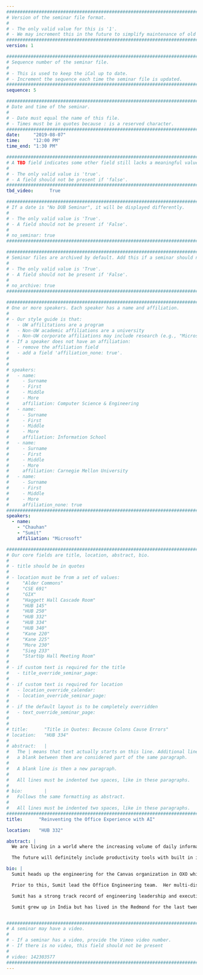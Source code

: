 ```yaml
---
################################################################################
# Version of the seminar file format.
#
# - The only valid value for this is '1'.
# - We may increment this in the future to simplify maintenance of old seminars.
################################################################################
version: 1

################################################################################
# Sequence number of the seminar file.
#
# - This is used to keep the iCal up to date.
# - Increment the sequence each time the seminar file is updated.
################################################################################
sequence: 5

################################################################################
# Date and time of the seminar.
#
# - Date must equal the name of this file.
# - Times must be in quotes because : is a reserved character.
################################################################################
date:     "2019-08-07"
time:     "12:00 PM"
time_end: "1:30 PM"

################################################################################
# A TBD field indicates some other field still lacks a meaningful value.
#
# - The only valid value is 'true'.
# - A field should not be present if 'false'.
################################################################################
tbd_video:      True

################################################################################
# If a date is "No DUB Seminar", it will be displayed differently.
#
# - The only valid value is 'True'.
# - A field should not be present if 'False'.
#
# no_seminar: true
################################################################################

################################################################################
# Seminar files are archived by default. Add this if a seminar should not be.
#
# - The only valid value is 'True'.
# - A field should not be present if 'False'.
#
# no_archive: true
################################################################################

################################################################################
# One or more speakers. Each speaker has a name and affiliation.
#
# - Our style guide is that:
#   - UW affilitations are a program
#   - Non-UW academic affiliations are a university
#   - Non-UW corporate affiliations may include research (e.g., "Microsoft Research")
# - If a speaker does not have an affiliation:
#   - remove the affiliation field
#   - add a field 'affiliation_none: true'.
#
#
# speakers:
#   - name: 
#     - Surname
#     - First
#     - Middle
#     - More
#     affiliation: Computer Science & Engineering 
#   - name: 
#     - Surname
#     - First
#     - Middle
#     - More
#     affiliation: Information School 
#   - name: 
#     - Surname
#     - First
#     - Middle
#     - More
#     affiliation: Carnegie Mellon University 
#   - name:
#     - Surname
#     - First
#     - Middle
#     - More
#     affiliation_none: true
################################################################################
speakers:
  - name:
    - "Chauhan"
    - "Sumit"
    affiliation: "Microsoft"

################################################################################
# Our core fields are title, location, abstract, bio.
#
# - title should be in quotes
#
# - location must be from a set of values:
#     "Alder Commons"
#     "CSE 691"
#     "GIX"
#     "Haggett Hall Cascade Room"
#     "HUB 145"
#     "HUB 250"
#     "HUB 332"
#     "HUB 334"
#     "HUB 340"
#     "Kane 220"
#     "Kane 225"
#     "More 230"
#     "Sieg 233"
#     "StartUp Hall Meeting Room"
#
# - if custom text is required for the title
#   - title_override_seminar_page:
#
# - if custom text is required for location
#   - location_override_calendar:
#   - location_override_seminar_page:
#
# - if the default layout is to be completely overridden
#   - text_override_seminar_page:
#
#
# title:      "Title in Quotes: Because Colons Cause Errors"
# location:   "HUB 334"
#
# abstract:   |
#   The | means that text actually starts on this line. Additional lines without
#   a blank between them are considered part of the same paragraph.
#
#   A blank line is then a new paragraph.
#
#   All lines must be indented two spaces, like in these paragraphs.
#
# bio:        |
#   Follows the same formatting as abstract.
#
#   All lines must be indented two spaces, like in these paragraphs.
################################################################################
title:      "Reinventing the Office Experience with AI"

location:   "HUB 332"

abstract: |
  We are living in a world where the increasing volume of daily information represents both a challenge and an opportunity for our Offices users to become more impactful and efficient. In this keynote,  Sumit Chauhan – CVP of Office, will describe the work behind our efforts to reinvent the user experience through AI in applications like PowerPoint, Word, Excel and Outlook. The speaker will illustrate the road to success with real world examples of Office intelligent services in the first part of the presentation, while focusing in the second part on new and exciting work happening right now in our AI related projects.

  The future will definitely include productivity tools with built in intelligence in order to assist the users in a data rich environment and a continuously evolving world at high speed. This presentation will provide insights regarding the progress we made so far in Office and future plans to make the intelligent productivity suite a reality.   

bio: |
  Sumit heads up the engineering for the Canvas organization in OXO which includes Word and PowerPoint across mobile, web and desktop. The Canvas team is also powering all intelligence investments across Word, Excel and PPT, and infusing scalable AI into these products. The impact is increased productivity for millions of Office users. The team is also working to reimagine the Office experience powered by intelligent services. 

  Prior to this, Sumit lead the Office Engineering team.  Her multi-disciplinary team was responsible for driving radical improvements in engineering workflow. Under her leadership, significance progress was made revolutionizing the Office team engineering methodology, moving from three year cycles to continuous engineering with monthly "evergreen" releases. Sumit established a data-driven organization for Office clients that executes, measures and improves results for all of Office.  

  Sumit has a strong track record of engineering leadership and execution over many years. Before her current role, she was most known for her technical acumen and leadership in Excel and Access.  

  Sumit grew up in India but has lived in the Redmond for the last twenty years. She is an avid traveler and skier. She is also a mother to two fantastic girls aged 14 and 4. Sumit is an avid supporter of API Chaya – a grassroots organization that provides support to people who have experienced domestic violence, human trafficking and exploitation. She is also an active supporter of ODW, an organization taking action against extreme global poverty


################################################################################
# A seminar may have a video.
#
# - If a seminar has a video, provide the Vimeo video number.
# - If there is no video, this field should not be present
#
# video: 142303577
################################################################################
---
```

